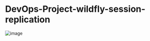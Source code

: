 # DevOps-Project-wildfly-session-replication
![image](https://github.com/user-attachments/assets/5f2c303c-32c3-41de-9c70-a24ec276f34c)
